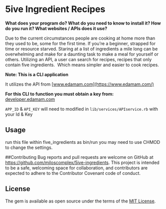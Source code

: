# 5ive Ingredient Recipes

**What does your program do? What do you need to know to install it? How do you run it? What websites / APIs does it use?**

Due to the current circumstances people are cooking at home more than they used to be, some for the first time. If you’re a beginner, strapped for time or resource starved. Staring at a list of ingredients a mile long can be overwhelming and make for a daunting task to make a meal for yourself or others. Utilizing an API, a user can search for recipes, recipes that only contain five ingredients.  Which means simpler and easier to cook recipes.

**Note: This is a CLI application**

It utilizes the API from [www.edamam.com](https://www.edamam.com/)

**For this CLI to function you must obtain a key from:** [developer.edamam.com](https://developer.edamam.com/)

`APP_ID` & `API_KEY` will need to modified in `lib/services/APIservice.rb` with your Id & Key

## Usage
run this file within five_ingredients as bin/run you may need to use CHMOD to change the settings.

##Contributing
Bug reports and pull requests are welcome on GitHub at https://github.com/miloscomplex/5ive-ingredients. This project is intended to be a safe, welcoming space for collaboration, and contributors are expected to adhere to the Contributor Covenant code of conduct.

## License
The gem is available as open source under the terms of the [MIT License](https://opensource.org/licenses/MIT).
